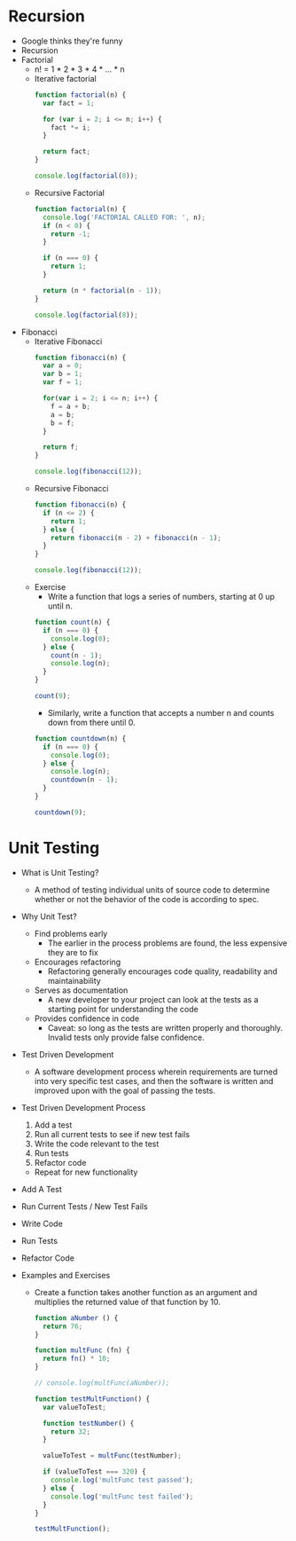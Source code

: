 # Recursion
  - Google thinks they're funny
  - Recursion
  - Factorial
    - n! = 1 * 2 * 3 * 4 * ... * n
    - Iterative factorial
      ```js
      function factorial(n) {
        var fact = 1;

        for (var i = 2; i <= n; i++) {
          fact *= i;
        }

        return fact;
      }

      console.log(factorial(8));
      ```
    - Recursive Factorial
      ```js
      function factorial(n) {
        console.log('FACTORIAL CALLED FOR: ', n);
        if (n < 0) {
          return -1;
        }

        if (n === 0) {
          return 1;
        }

        return (n * factorial(n - 1));
      }

      console.log(factorial(8));
      ```
  - Fibonacci
    - Iterative Fibonacci
      ```js
      function fibonacci(n) {
        var a = 0;
        var b = 1;
        var f = 1;

        for(var i = 2; i <= n; i++) {
          f = a + b;
          a = b;
          b = f;
        }

        return f;
      }

      console.log(fibonacci(12));
      ```
    - Recursive Fibonacci
      ```js
      function fibonacci(n) {
        if (n <= 2) {
          return 1;
        } else {
          return fibonacci(n - 2) + fibonacci(n - 1);
        }
      }

      console.log(fibonacci(12));
      ```
    - Exercise
      - Write a function that logs a series of numbers, starting at 0 up until n.
      ```js
      function count(n) {
        if (n === 0) {
          console.log(0);
        } else {
          count(n - 1);
          console.log(n);
        }
      }

      count(9);
      ```
      - Similarly, write a function that accepts a number n and counts down from there until 0.
      ```js
      function countdown(n) {
        if (n === 0) {
          console.log(0);
        } else {
          console.log(n);
          countdown(n - 1);
        }
      }

      countdown(9);
      ```
# Unit Testing
  - What is Unit Testing?
    - A method of testing individual units of source code to determine whether or not the behavior of the code is according to spec.
  - Why Unit Test?
    * Find problems early
      - The earlier in the process problems are found, the less expensive they are to fix
    * Encourages refactoring
      - Refactoring generally encourages code quality, readability and maintainability
    * Serves as documentation
      - A new developer to your project can look at the tests as a starting point for understanding the code
    * Provides confidence in code
      - Caveat: so long as the tests are written properly and thoroughly. Invalid tests only provide false confidence.
  - Test Driven Development
    - A software development process wherein requirements are turned into very specific test cases, and then the software is written and improved upon with the goal of passing the tests.
  - Test Driven Development Process
    1. Add a test
    2. Run all current tests to see if new test fails
    3. Write the code relevant to the test
    4. Run tests
    5. Refactor code

    - Repeat for new functionality
  - Add A Test
  - Run Current Tests / New Test Fails
  - Write Code
  - Run Tests
  - Refactor Code
  - Examples and Exercises
    - Create a function takes another function as an argument and multiplies the returned value of that function by 10.
      ```js
      function aNumber () {
        return 76;
      }

      function multFunc (fn) {
        return fn() * 10;
      }

      // console.log(multFunc(aNumber));

      function testMultFunction() {
        var valueToTest;

        function testNumber() {
          return 32;
        }

        valueToTest = multFunc(testNumber);

        if (valueToTest === 320) {
          console.log('multFunc test passed');
        } else {
          console.log('multFunc test failed');
        }
      }

      testMultFunction();
      ```
